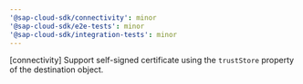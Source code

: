 ```yaml
---
'@sap-cloud-sdk/connectivity': minor
'@sap-cloud-sdk/e2e-tests': minor
'@sap-cloud-sdk/integration-tests': minor
---
```


[connectivity] Support self-signed certificate using the `trustStore` property of the destination object.
